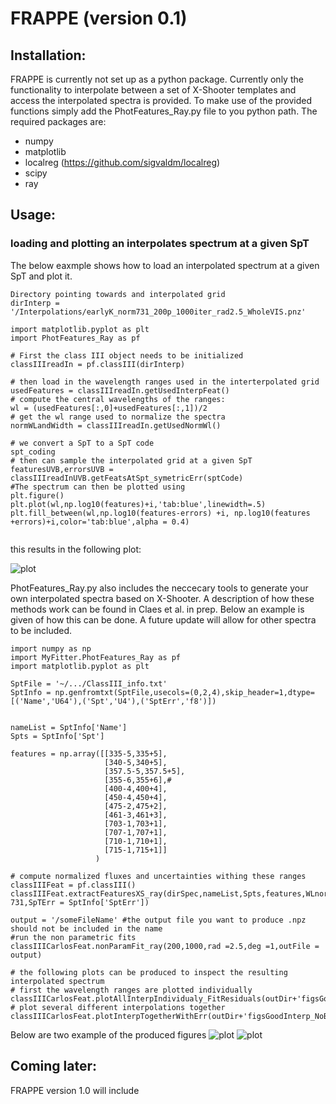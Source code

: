 # FRAPPE (version 0.1)

## Installation:

FRAPPE is currently not set up as a python package.
Currently only the functionality to interpolate between a set of X-Shooter templates and access the interpolated spectra is provided.
To make use of the provided functions simply add the PhotFeatures_Ray.py file to you python path.
The required packages are: 
  - numpy
  - matplotlib
  - localreg (https://github.com/sigvaldm/localreg)
  - scipy
  - ray


## Usage:
### loading and plotting an interpolates spectrum at a given SpT
The below eaxmple shows how to load an interpolated spectrum at a given SpT and plot it.

```
Directory pointing towards and interpolated grid
dirInterp = '/Interpolations/earlyK_norm731_200p_1000iter_rad2.5_WholeVIS.pnz'

import matplotlib.pyplot as plt
import PhotFeatures_Ray as pf

# First the class III object needs to be initialized
classIIIreadIn = pf.classIII(dirInterp)

# then load in the wavelength ranges used in the interterpolated grid
usedFeatures = classIIIreadIn.getUsedInterpFeat()
# compute the central wavelengths of the ranges:
wl = (usedFeatures[:,0]+usedFeatures[:,1])/2
# get the wl range used to normalize the spectra
normWLandWidth = classIIIreadIn.getUsedNormWl()

# we convert a SpT to a SpT code
spt_coding
# then can sample the interpolated grid at a given SpT
featuresUVB,errorsUVB = classIIIreadInUVB.getFeatsAtSpt_symetricErr(sptCode)
#The spectrum can then be plotted using
plt.figure()
plt.plot(wl,np.log10(features)+i,'tab:blue',linewidth=.5)
plt.fill_between(wl,np.log10(features-errors) +i, np.log10(features +errors)+i,color='tab:blue',alpha = 0.4)


```
this results in the following plot:

![plot](https://github.com/RikClaes/FRAPPE/blob/main/Figures/InterpVIS_m3.png)


PhotFeatures_Ray.py also includes the neccecary tools to generate your own interpolated spectra based on X-Shooter.
A description of how these methods work can be found in Claes et al. in prep.
Below an example is given of how this can be done. 
A future update will allow for other spectra to be included.


```
import numpy as np
import MyFitter.PhotFeatures_Ray as pf
import matplotlib.pyplot as plt

SptFile = '~/.../ClassIII_info.txt'
SptInfo = np.genfromtxt(SptFile,usecols=(0,2,4),skip_header=1,dtype=[('Name','U64'),('Spt','U4'),('SptErr','f8')])


nameList = SptInfo['Name']
Spts = SptInfo['Spt']

features = np.array([[335-5,335+5],
                     [340-5,340+5],
                     [357.5-5,357.5+5],
                     [355-6,355+6],#
                     [400-4,400+4], 
                     [450-4,450+4],
                     [475-2,475+2],
                     [461-3,461+3],
                     [703-1,703+1],
                     [707-1,707+1],
                     [710-1,710+1],
                     [715-1,715+1]]
                   )

# compute normalized fluxes and uncertainties withing these ranges
classIIIFeat = pf.classIII()
classIIIFeat.extractFeaturesXS_ray(dirSpec,nameList,Spts,features,WLnorm= 731,SpTErr = SptInfo['SptErr'])

output = '/someFileName' #the output file you want to produce .npz should not be included in the name
#run the non parametric fits
classIIICarlosFeat.nonParamFit_ray(200,1000,rad =2.5,deg =1,outFile = output)

# the following plots can be produced to inspect the resulting interpolated spectrum
# first the wavelength ranges are plotted individually
classIIICarlosFeat.plotAllInterpIndividualy_FitResiduals(outDir+'figsGoodInterp_NoBTsettl/')
# plot several different interpolations together
classIIICarlosFeat.plotInterpTogetherWithErr(outDir+'figsGoodInterp_NoBTsettl/')
```
Below are two example of the produced figures
![plot](https://github.com/RikClaes/FRAPPE/blob/main/Figures/wl_range%3A709.5-710.5nm.png)
![plot](https://github.com/RikClaes/FRAPPE/blob/main/Figures/allInterpWithErr3.0.png)

## Coming later:
FRAPPE version 1.0 will include 
